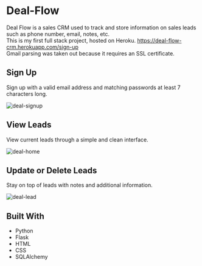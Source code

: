 # Deal-Flow
Deal Flow is a sales CRM used to track and store information on sales leads such as phone number, email, notes, etc. <br />
This is my first full stack project, hosted on Heroku. https://deal-flow-crm.herokuapp.com/sign-up <br />
Gmail parsing was taken out because it requires an SSL certificate.<br />

## Sign Up
Sign up with a valid email address and matching passwords at least 7 characters long.

![deal-signup](https://user-images.githubusercontent.com/59844963/152281720-84b7d8ee-35e2-49fb-8c1d-07464bdd3bf4.png)

## View Leads
View current leads through a simple and clean interface.

![deal-home](https://user-images.githubusercontent.com/59844963/152281726-d73ce66b-d137-4f6c-b57c-2fcba9fe2144.png)

## Update or Delete Leads
Stay on top of leads with notes and additional information.

![deal-lead](https://user-images.githubusercontent.com/59844963/152282935-209ab107-769e-4f2f-a206-8c2e7410a403.png)

## Built With
- Python
- Flask
- HTML
- CSS
- SQLAlchemy